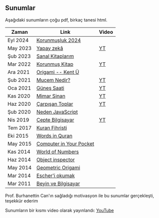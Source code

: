 ## Sunumlar
Aşağıdaki sunumların çoğu pdf, birkaç tanesi html.

Zaman | Link | Video
----- | ---- | -----
Eyl 2024 | [Korunmuşluk 2024](./docs/Korunmus.pdf) |
May 2023 | [Yapay zekâ](https://eyler.blogspot.com/2023/05/sunumlar.html) | [YT](https://youtube.com/@okuyun5/playlists)
Şub 2023 | [Sanal Kitaplarım](https://maeyler.github.io/work) |
Mar 2022 | [Korunmuş Kitap](https://okuyun.github.io/Kitap/KK/korunmus) | [YT](https://youtu.be/-yQ-CEKOYzU)
Ara 2021 | [Origami -- Kent Ü](./docs/Origami_Kent.pdf) |
Şub 2021 | [Mucem Nedir?](./docs/Mucem%20Nedir.pdf) | [YT](https://youtu.be/wv6aCPWrCf4)
Oca 2021 | [Güneş Saati](./docs/Günes%20saati.pdf) | [YT](https://youtu.be/7ePlRiLAE1M)
Kas 2020 | [Mimar Sinan](./docs/sinan) | [YT](https://youtu.be/wQoREdDhRJY)
Haz 2020 | [Çarpışan Toplar](https://matemacik.blogspot.com/2020/06/carpsan-toplar.html) | [YT](https://youtu.be/NpQAN-JlEbE)
Şub 2020 | [Neden JavaScript](./docs/Neden%20JavaScript.pdf) |
Nis 2019 | [Cepte Bilgisayar](./docs/Cepte%20Bilgisayar.pdf) | [YT](https://youtu.be/vworvQK0UC0)
Tem 2017 | [Kuran Fihristi](./docs/Kuran%20Fihristi%20outline.pdf) |
Eki 2015 | [Words in Quran](./docs/Words%20in%20Quran.pdf) |
May 2015 | [Computer in Your Pocket](./docs/Computer%20in%20Your%20Pocket.pdf) |
Kas 2014 | [World of Numbers](./docs/World%20of%20Numbers.pdf) |
Haz 2014 | [Object inspector](./docs/object%20inspector%20in%20Java.pdf) |
May 2014 | [Geometric Origami](./docs/Geometric%20Origami.pdf) |
Mar 2014 | [Escher'i okumak](./docs/Escher'i%20okumak.pdf) |
Mar 2011 | [Beyin ve Bilgisayar](./docs/Beyin%20ve%20Bilgisayar.pdf) |


Prof. Burhanettin Can'ın sağladığı motivasyon ile bu sunumlar gerçekleşti, teşekkür ederim

Sunumların bir kısmı video olarak yayınlandı:
[YouTube](https://www.youtube.com/playlist?list=PLBDiqooDrruuqhVcyzurhpr2tWOOhtzZ6)
